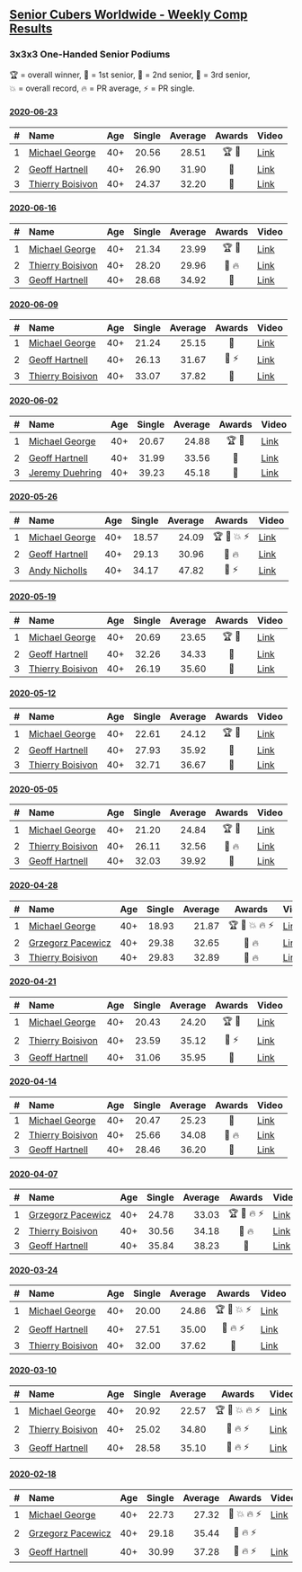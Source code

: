 <style>table {white-space: nowrap;}</style>

## [Senior Cubers Worldwide - Weekly Comp Results](/scw-comp/results/)
### 3x3x3 One-Handed Senior Podiums
<span style="white-space: nowrap;">🏆 = overall winner</span>, <span style="white-space: nowrap;">🥇 = 1st senior</span>, <span style="white-space: nowrap;">🥈 = 2nd senior</span>, <span style="white-space: nowrap;">🥉 = 3rd senior</span>, <span style="white-space: nowrap;">💥 = overall record</span>, <span style="white-space: nowrap;">🔥 = PR average</span>, <span style="white-space: nowrap;">⚡ = PR single</span>.

#### [2020-06-23](2020-06-23.md)

| # | Name | Age | Single | Average | Awards | Video |
| :--: | :-- | :--: | --: | --: | :--: | :-- |
| 1 | [Michael George](../../persons/michael_george/333oh.md) | 40+ | 20.56 | 28.51 | 🏆 🥇 | [Link](https://www.facebook.com/events/722150235200875/permalink/725762281506337/) |
| 2 | [Geoff Hartnell](../../persons/geoff_hartnell/333oh.md) | 40+ | 26.90 | 31.90 | 🥈 | [Link](https://www.facebook.com/events/722150235200875/permalink/725001771582388/) |
| 3 | [Thierry Boisivon](../../persons/thierry_boisivon/333oh.md) | 40+ | 24.37 | 32.20 | 🥉 | [Link](https://www.facebook.com/events/722150235200875/permalink/725709858178246/) |

#### [2020-06-16](2020-06-16.md)

| # | Name | Age | Single | Average | Awards | Video |
| :--: | :-- | :--: | --: | --: | :--: | :-- |
| 1 | [Michael George](../../persons/michael_george/333oh.md) | 40+ | 21.34 | 23.99 | 🏆 🥇 | [Link](https://www.facebook.com/events/604103587178706/permalink/604285177160547/) |
| 2 | [Thierry Boisivon](../../persons/thierry_boisivon/333oh.md) | 40+ | 28.20 | 29.96 | 🥈 🔥 | [Link](https://www.facebook.com/events/604103587178706/permalink/608762373379494/) |
| 3 | [Geoff Hartnell](../../persons/geoff_hartnell/333oh.md) | 40+ | 28.68 | 34.92 | 🥉 | [Link](https://www.facebook.com/events/604103587178706/permalink/605602253695506/) |

#### [2020-06-09](2020-06-09.md)

| # | Name | Age | Single | Average | Awards | Video |
| :--: | :-- | :--: | --: | --: | :--: | :-- |
| 1 | [Michael George](../../persons/michael_george/333oh.md) | 40+ | 21.24 | 25.15 | 🥇 | [Link](https://www.facebook.com/events/903549840109576/permalink/906659596465267/) |
| 2 | [Geoff Hartnell](../../persons/geoff_hartnell/333oh.md) | 40+ | 26.13 | 31.67 | 🥈 ⚡ | [Link](https://www.facebook.com/events/903549840109576/permalink/907264923071401/) |
| 3 | [Thierry Boisivon](../../persons/thierry_boisivon/333oh.md) | 40+ | 33.07 | 37.82 | 🥉 | [Link](https://www.facebook.com/events/903549840109576/permalink/908184629646097/) |

#### [2020-06-02](2020-06-02.md)

| # | Name | Age | Single | Average | Awards | Video |
| :--: | :-- | :--: | --: | --: | :--: | :-- |
| 1 | [Michael George](../../persons/michael_george/333oh.md) | 40+ | 20.67 | 24.88 | 🏆 🥇 | [Link](https://www.facebook.com/events/3373950429496747/permalink/3376953402529783/) |
| 2 | [Geoff Hartnell](../../persons/geoff_hartnell/333oh.md) | 40+ | 31.99 | 33.56 | 🥈 | [Link](https://www.facebook.com/events/3373950429496747/permalink/3379383188953471/) |
| 3 | [Jeremy Duehring](../../persons/jeremy_duehring/333oh.md) | 40+ | 39.23 | 45.18 | 🥉 | [Link](https://www.facebook.com/jeremy.duehring/videos/10160063812337846/) |

#### [2020-05-26](2020-05-26.md)

| # | Name | Age | Single | Average | Awards | Video |
| :--: | :-- | :--: | --: | --: | :--: | :-- |
| 1 | [Michael George](../../persons/michael_george/333oh.md) | 40+ | 18.57 | 24.09 | 🏆 🥇 💥 ⚡ | [Link](https://www.facebook.com/events/688407551989463/permalink/691891971641021/) |
| 2 | [Geoff Hartnell](../../persons/geoff_hartnell/333oh.md) | 40+ | 29.13 | 30.96 | 🥈 🔥 | [Link](https://www.facebook.com/events/688407551989463/permalink/690561981774020/) |
| 3 | [Andy Nicholls](../../persons/andy_nicholls/333oh.md) | 40+ | 34.17 | 47.82 | 🥉 ⚡ | [Link](https://www.facebook.com/events/688407551989463/permalink/690047708492114/) |

#### [2020-05-19](2020-05-19.md)

| # | Name | Age | Single | Average | Awards | Video |
| :--: | :-- | :--: | --: | --: | :--: | :-- |
| 1 | [Michael George](../../persons/michael_george/333oh.md) | 40+ | 20.69 | 23.65 | 🏆 🥇 | [Link](https://www.facebook.com/events/1880761498725633/permalink/1881940625274387/) |
| 2 | [Geoff Hartnell](../../persons/geoff_hartnell/333oh.md) | 40+ | 32.26 | 34.33 | 🥈 | [Link](https://www.facebook.com/events/1880761498725633/permalink/1885596818242101./) |
| 3 | [Thierry Boisivon](../../persons/thierry_boisivon/333oh.md) | 40+ | 26.19 | 35.60 | 🥉 | [Link](https://www.facebook.com/events/1880761498725633/permalink/1885800074888442/) |

#### [2020-05-12](2020-05-12.md)

| # | Name | Age | Single | Average | Awards | Video |
| :--: | :-- | :--: | --: | --: | :--: | :-- |
| 1 | [Michael George](../../persons/michael_george/333oh.md) | 40+ | 22.61 | 24.12 | 🏆 🥇 | [Link](https://www.facebook.com/events/546188069600739/permalink/550198452533034/) |
| 2 | [Geoff Hartnell](../../persons/geoff_hartnell/333oh.md) | 40+ | 27.93 | 35.92 | 🥈 | [Link](https://www.facebook.com/events/546188069600739/permalink/548662439353302/) |
| 3 | [Thierry Boisivon](../../persons/thierry_boisivon/333oh.md) | 40+ | 32.71 | 36.67 | 🥉 | [Link](https://www.facebook.com/events/546188069600739/permalink/550269032525976/) |

#### [2020-05-05](2020-05-05.md)

| # | Name | Age | Single | Average | Awards | Video |
| :--: | :-- | :--: | --: | --: | :--: | :-- |
| 1 | [Michael George](../../persons/michael_george/333oh.md) | 40+ | 21.20 | 24.84 | 🏆 🥇 | [Link](https://www.facebook.com/events/3313106775587396/permalink/3315212548710152/) |
| 2 | [Thierry Boisivon](../../persons/thierry_boisivon/333oh.md) | 40+ | 26.11 | 32.56 | 🥈 🔥 | [Link](https://www.facebook.com/events/3313106775587396/permalink/3314531595444914/) |
| 3 | [Geoff Hartnell](../../persons/geoff_hartnell/333oh.md) | 40+ | 32.03 | 39.92 | 🥉 | [Link](https://www.facebook.com/events/3313106775587396/permalink/3318143511750389/) |

#### [2020-04-28](2020-04-28.md)

| # | Name | Age | Single | Average | Awards | Video |
| :--: | :-- | :--: | --: | --: | :--: | :-- |
| 1 | [Michael George](../../persons/michael_george/333oh.md) | 40+ | 18.93 | 21.87 | 🏆 🥇 💥 🔥 ⚡ | [Link](https://www.facebook.com/events/535188653858103/permalink/535332343843734/) |
| 2 | [Grzegorz Pacewicz](../../persons/grzegorz_pacewicz/333oh.md) | 40+ | 29.38 | 32.65 | 🥈 🔥 | [Link](https://www.facebook.com/events/535188653858103/permalink/537395990304036/) |
| 3 | [Thierry Boisivon](../../persons/thierry_boisivon/333oh.md) | 40+ | 29.83 | 32.89 | 🥉 🔥 | [Link](https://www.facebook.com/events/535188653858103/permalink/536882240355411/) |

#### [2020-04-21](2020-04-21.md)

| # | Name | Age | Single | Average | Awards | Video |
| :--: | :-- | :--: | --: | --: | :--: | :-- |
| 1 | [Michael George](../../persons/michael_george/333oh.md) | 40+ | 20.43 | 24.20 | 🏆 🥇 | [Link](https://www.facebook.com/events/880278499062375/permalink/884141762009382/) |
| 2 | [Thierry Boisivon](../../persons/thierry_boisivon/333oh.md) | 40+ | 23.59 | 35.12 | 🥈 ⚡ | [Link](https://www.facebook.com/events/880278499062375/permalink/882003692223189/) |
| 3 | [Geoff Hartnell](../../persons/geoff_hartnell/333oh.md) | 40+ | 31.06 | 35.95 | 🥉 | [Link](https://www.facebook.com/events/880278499062375/permalink/884961721927386/) |

#### [2020-04-14](2020-04-14.md)

| # | Name | Age | Single | Average | Awards | Video |
| :--: | :-- | :--: | --: | --: | :--: | :-- |
| 1 | [Michael George](../../persons/michael_george/333oh.md) | 40+ | 20.47 | 25.23 | 🥇 | [Link](https://www.facebook.com/events/982619255468618/permalink/983679218695955/) |
| 2 | [Thierry Boisivon](../../persons/thierry_boisivon/333oh.md) | 40+ | 25.66 | 34.08 | 🥈 🔥 | [Link](https://www.facebook.com/events/982619255468618/permalink/986831878380689/) |
| 3 | [Geoff Hartnell](../../persons/geoff_hartnell/333oh.md) | 40+ | 28.46 | 36.20 | 🥉 | [Link](https://www.facebook.com/events/982619255468618/permalink/984296091967601/) |

#### [2020-04-07](2020-04-07.md)

| # | Name | Age | Single | Average | Awards | Video |
| :--: | :-- | :--: | --: | --: | :--: | :-- |
| 1 | [Grzegorz Pacewicz](../../persons/grzegorz_pacewicz/333oh.md) | 40+ | 24.78 | 33.03 | 🏆 🥇 🔥 ⚡ | [Link](https://www.facebook.com/events/682716079141575/permalink/686891215390728/) |
| 2 | [Thierry Boisivon](../../persons/thierry_boisivon/333oh.md) | 40+ | 30.56 | 34.18 | 🥈 🔥 | [Link](https://www.facebook.com/events/682716079141575/permalink/686811572065359/) |
| 3 | [Geoff Hartnell](../../persons/geoff_hartnell/333oh.md) | 40+ | 35.84 | 38.23 | 🥉 | [Link](https://www.facebook.com/events/682716079141575/permalink/684397598973423/) |

#### [2020-03-24](2020-03-24.md)

| # | Name | Age | Single | Average | Awards | Video |
| :--: | :-- | :--: | --: | --: | :--: | :-- |
| 1 | [Michael George](../../persons/michael_george/333oh.md) | 40+ | 20.00 | 24.86 | 🏆 🥇 💥 ⚡ | [Link](https://www.facebook.com/events/212335450005639/permalink/215815472990970/) |
| 2 | [Geoff Hartnell](../../persons/geoff_hartnell/333oh.md) | 40+ | 27.51 | 35.00 | 🥈 🔥 ⚡ | [Link](https://www.facebook.com/events/212335450005639/permalink/215249939714190/) |
| 3 | [Thierry Boisivon](../../persons/thierry_boisivon/333oh.md) | 40+ | 32.00 | 37.62 | 🥉 | [Link](https://www.facebook.com/events/212335450005639/permalink/216598292912688/) |

#### [2020-03-10](2020-03-10.md)

| # | Name | Age | Single | Average | Awards | Video |
| :--: | :-- | :--: | --: | --: | :--: | :-- |
| 1 | [Michael George](../../persons/michael_george/333oh.md) | 40+ | 20.92 | 22.57 | 🏆 🥇 💥 🔥 ⚡ | [Link](https://www.facebook.com/events/684510792316675/permalink/684649052302849/) |
| 2 | [Thierry Boisivon](../../persons/thierry_boisivon/333oh.md) | 40+ | 25.02 | 34.80 | 🥈 🔥 ⚡ | [Link](https://www.facebook.com/events/684510792316675/permalink/687069845394103/) |
| 3 | [Geoff Hartnell](../../persons/geoff_hartnell/333oh.md) | 40+ | 28.58 | 35.10 | 🥉 🔥 ⚡ | [Link](https://www.facebook.com/events/684510792316675/permalink/686046518829769/) |

#### [2020-02-18](2020-02-18.md)

| # | Name | Age | Single | Average | Awards | Video |
| :--: | :-- | :--: | --: | --: | :--: | :-- |
| 1 | [Michael George](../../persons/michael_george/333oh.md) | 40+ | 22.73 | 27.32 | 🥇 💥 🔥 ⚡ | [Link](https://www.facebook.com/events/1618332754973681/permalink/1619575454849411/) |
| 2 | [Grzegorz Pacewicz](../../persons/grzegorz_pacewicz/333oh.md) | 40+ | 29.18 | 35.44 | 🥈 🔥 ⚡ | |
| 3 | [Geoff Hartnell](../../persons/geoff_hartnell/333oh.md) | 40+ | 30.99 | 37.28 | 🥉 🔥 ⚡ | [Link](https://www.facebook.com/events/1618332754973681/permalink/1623480064458950/) |


<!-- Global site tag (gtag.js) - Google Analytics -->
<script async src="https://www.googletagmanager.com/gtag/js?id=UA-86348435-3"></script>
<script>window.dataLayer = window.dataLayer || []; function gtag() {dataLayer.push(arguments);} gtag('js', new Date()); gtag('config', 'UA-86348435-3');</script>
